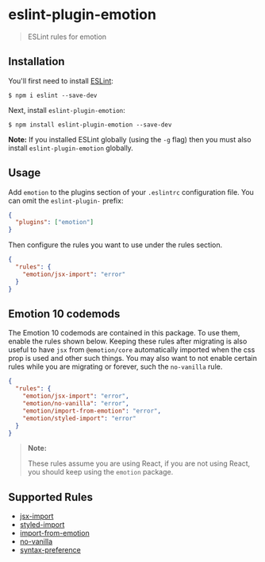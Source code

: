 # eslint-plugin-emotion

> ESLint rules for emotion

## Installation

You'll first need to install [ESLint](http://eslint.org):

```
$ npm i eslint --save-dev
```

Next, install `eslint-plugin-emotion`:

```
$ npm install eslint-plugin-emotion --save-dev
```

**Note:** If you installed ESLint globally (using the `-g` flag) then you must also install `eslint-plugin-emotion` globally.

## Usage

Add `emotion` to the plugins section of your `.eslintrc` configuration file. You can omit the `eslint-plugin-` prefix:

```json
{
  "plugins": ["emotion"]
}
```

Then configure the rules you want to use under the rules section.

```json
{
  "rules": {
    "emotion/jsx-import": "error"
  }
}
```

## Emotion 10 codemods

The Emotion 10 codemods are contained in this package. To use them, enable the rules shown below. Keeping these rules after migrating is also useful to have `jsx` from `@emotion/core` automatically imported when the css prop is used and other such things. You may also want to not enable certain rules while you are migrating or forever, such the `no-vanilla` rule.

```json
{
  "rules": {
    "emotion/jsx-import": "error",
    "emotion/no-vanilla": "error",
    "emotion/import-from-emotion": "error",
    "emotion/styled-import": "error"
  }
}
```

> **Note:**
>
> These rules assume you are using React, if you are not using React, you should keep using the `emotion` package.

## Supported Rules

- [jsx-import](https://github.com/emotion-js/emotion/blob/master/packages/eslint-plugin-emotion/docs/rules/jsx-import.md)
- [styled-import](https://github.com/emotion-js/emotion/blob/master/packages/eslint-plugin-emotion/docs/rules/styled-import.md)
- [import-from-emotion](https://github.com/emotion-js/emotion/blob/master/packages/eslint-plugin-emotion/docs/rules/import-from-emotion.md)
- [no-vanilla](https://github.com/emotion-js/emotion/blob/master/packages/eslint-plugin-emotion/docs/rules/no-vanilla.md)
- [syntax-preference](https://github.com/emotion-js/emotion/blob/master/packages/eslint-plugin-emotion/docs/rules/syntax-preference.md)
